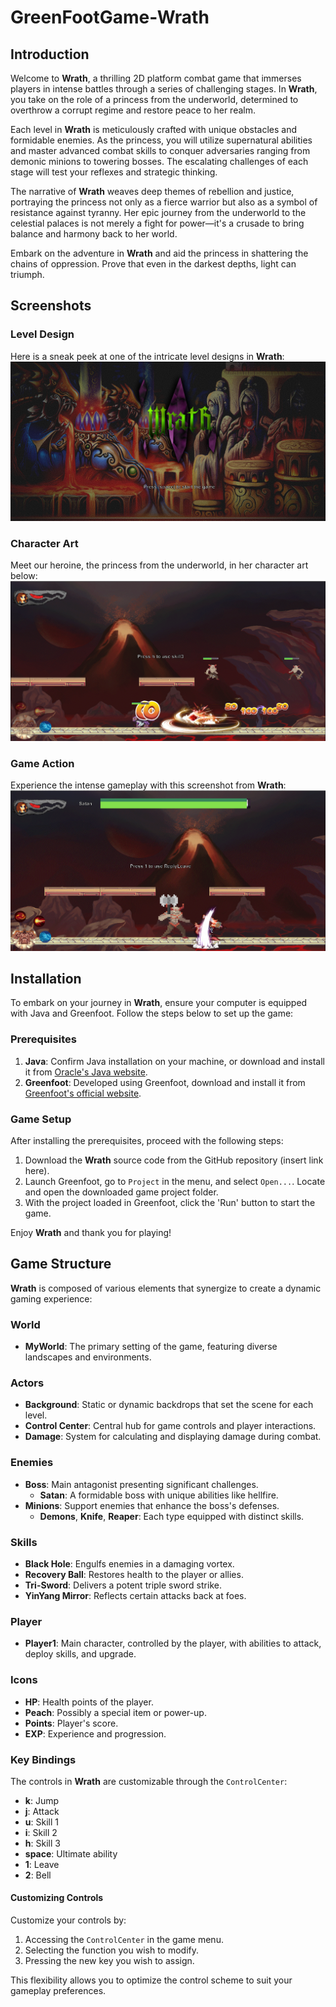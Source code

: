 # GreenFootGame-Wrath

## Introduction

Welcome to **Wrath**, a thrilling 2D platform combat game that immerses players in intense battles through a series of challenging stages. In **Wrath**, you take on the role of a princess from the underworld, determined to overthrow a corrupt regime and restore peace to her realm.

Each level in **Wrath** is meticulously crafted with unique obstacles and formidable enemies. As the princess, you will utilize supernatural abilities and master advanced combat skills to conquer adversaries ranging from demonic minions to towering bosses. The escalating challenges of each stage will test your reflexes and strategic thinking.

The narrative of **Wrath** weaves deep themes of rebellion and justice, portraying the princess not only as a fierce warrior but also as a symbol of resistance against tyranny. Her epic journey from the underworld to the celestial palaces is not merely a fight for power—it's a crusade to bring balance and harmony back to her world.

Embark on the adventure in **Wrath** and aid the princess in shattering the chains of oppression. Prove that even in the darkest depths, light can triumph.

## Screenshots

### Level Design
Here is a sneak peek at one of the intricate level designs in **Wrath**:
![Level Design](./image/pic1.png)

### Character Art
Meet our heroine, the princess from the underworld, in her character art below:
![Character Art](./image/pic2.png)

### Game Action
Experience the intense gameplay with this screenshot from **Wrath**:
![Gameplay Screenshot](./image/pic3.png)


## Installation

To embark on your journey in **Wrath**, ensure your computer is equipped with Java and Greenfoot. Follow the steps below to set up the game:

### Prerequisites
1. **Java**: Confirm Java installation on your machine, or download and install it from [Oracle's Java website](https://www.oracle.com/java/technologies/javase-jdk11-downloads.html).
2. **Greenfoot**: Developed using Greenfoot, download and install it from [Greenfoot's official website](https://www.greenfoot.org/download).

### Game Setup
After installing the prerequisites, proceed with the following steps:
1. Download the **Wrath** source code from the GitHub repository (insert link here).
2. Launch Greenfoot, go to `Project` in the menu, and select `Open...`. Locate and open the downloaded game project folder.
3. With the project loaded in Greenfoot, click the 'Run' button to start the game.

Enjoy **Wrath** and thank you for playing!

## Game Structure

**Wrath** is composed of various elements that synergize to create a dynamic gaming experience:

### World
- **MyWorld**: The primary setting of the game, featuring diverse landscapes and environments.

### Actors
- **Background**: Static or dynamic backdrops that set the scene for each level.
- **Control Center**: Central hub for game controls and player interactions.
- **Damage**: System for calculating and displaying damage during combat.

### Enemies
- **Boss**: Main antagonist presenting significant challenges.
  - **Satan**: A formidable boss with unique abilities like hellfire.
- **Minions**: Support enemies that enhance the boss's defenses.
  - **Demons**, **Knife**, **Reaper**: Each type equipped with distinct skills.

### Skills
- **Black Hole**: Engulfs enemies in a damaging vortex.
- **Recovery Ball**: Restores health to the player or allies.
- **Tri-Sword**: Delivers a potent triple sword strike.
- **YinYang Mirror**: Reflects certain attacks back at foes.

### Player
- **Player1**: Main character, controlled by the player, with abilities to attack, deploy skills, and upgrade.

### Icons
- **HP**: Health points of the player.
- **Peach**: Possibly a special item or power-up.
- **Points**: Player's score.
- **EXP**: Experience and progression.

### Key Bindings

The controls in **Wrath** are customizable through the `ControlCenter`:

- **k**: Jump
- **j**: Attack
- **u**: Skill 1
- **i**: Skill 2
- **h**: Skill 3
- **space**: Ultimate ability
- **1**: Leave
- **2**: Bell

#### Customizing Controls
Customize your controls by:
1. Accessing the `ControlCenter` in the game menu.
2. Selecting the function you wish to modify.
3. Pressing the new key you wish to assign.

This flexibility allows you to optimize the control scheme to suit your gameplay preferences.

